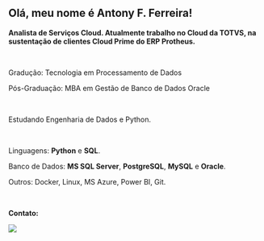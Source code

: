 ## Olá, meu nome é Antony F. Ferreira!
 
<p align="left"> 
<strong>Analista de Serviços Cloud. Atualmente trabalho no Cloud da TOTVS, na sustentação de clientes Cloud Prime do ERP Protheus.</strong>
</p>

<br>

<p align="left">
  Gradução: Tecnologia em Processamento de Dados
</p>

<p align="left">
  Pós-Graduação: MBA em Gestão de Banco de Dados Oracle
</p>

<br>

<p align="left">
  Estudando Engenharia de Dados e Python.
</p>

<br>

<p align="left">
  Linguagens: <strong>Python</strong> e <strong>SQL</strong>.
</p>

<p align="left">
   Banco de Dados: <strong>MS SQL Server</strong>, <strong>PostgreSQL</strong>, <strong>MySQL</strong> e <strong>Oracle</strong>.
</p>

<p align="left">
  Outros: Docker, Linux, MS Azure, Power BI, Git.
</p>

<br>

<p align="left">
<strong>Contato:</strong>
</p>

  <a href="https://www.linkedin.com/in/antonyfferreira/" alt="Linkedin">
    <img src="https://img.shields.io/badge/LinkedIn-0077B5?style=for-the-badge&logo=linkedin&logoColor=white&link=https://www.linkedin.com/in/antonyfferreira/"/>
  </a>
</p>
